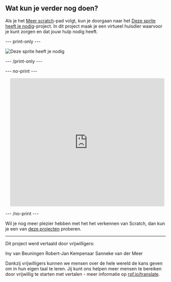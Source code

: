 ## Wat kun je verder nog doen?

Als je het [Meer scratch](https://projects.raspberrypi.org/nl-NL/raspberrypi/more-scratch)-pad volgt, kun je doorgaan naar het [Deze sprite heeft je nodig](https://projects.raspberrypi.org/nl-NL/projects/this-sprite-needs-you)-project. In dit project maak je een virtueel huisdier waarvoor je kunt zorgen en dat jouw hulp nodig heeft.

--- print-only ---

![Deze sprite heeft je nodig](images/this-sprite-needs-you.png)

--- /print-only ---

--- no-print ---

<div class="scratch-preview" style="margin-left: 15px;">
  <iframe allowtransparency="true" width="485" height="402" src="https://scratch.mit.edu/projects/embed/530008968/?autostart=false" frameborder="0"></iframe>
</div>

--- /no-print ---

Wil je nog meer plezier hebben met het het verkennen van Scratch, dan kun je een van [deze projecten](https://projects.raspberrypi.org/nl-NL/projects?software%5B%5D=scratch&curriculum%5B%5D=%201) proberen.

***
Dit project werd vertaald door vrijwilligers:

Iny van Beuningen
Robert-Jan Kempenaar
Sanneke van der Meer

Dankzij vrijwilligers kunnen we mensen over de hele wereld de kans geven om in hun eigen taal te leren. Jij kunt ons helpen meer mensen te bereiken door vrijwillig te starten met vertalen - meer informatie op [rpf.io/translate](https://rpf.io/translate).
